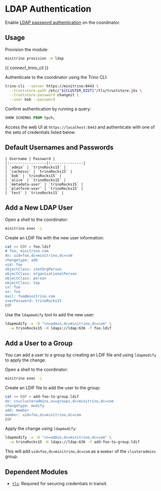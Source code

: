 # LDAP Authentication

Enable
[LDAP password authentication](https://trino.io/docs/current/security/ldap.html)
on the coordinator.

## Usage

Provision the module:

```sh
minitrino provision -m ldap
```

{{ connect_trino_cli }}

Authenticate to the coordinator using the Trino CLI:

```sh
trino-cli --server https://minitrino:8443 \
  --truststore-path /etc/"${CLUSTER_DIST}"/tls/truststore.jks \
  --truststore-password changeit \
  --user bob --password
```

Confirm authentication by running a query:

```sql
SHOW SCHEMAS FROM tpch;
```

Access the web UI at `https://localhost:8443` and authenticate with one of the
sets of credentials listed below.

## Default Usernames and Passwords

```{table}
| Username | Password |
|:-----------------|:---------------|
| `admin` | `trinoRocks15` |
| `cachesvc` | `trinoRocks15` |
| `bob` | `trinoRocks15` |
| `alice` | `trinoRocks15` |
| `metadata-user` | `trinoRocks15` |
| `platform-user` | `trinoRocks15` |
| `test` | `trinoRocks15` |
```

## Add a New LDAP User

Open a shell to the coordinator:

```sh
minitrino exec -i
```

Create an LDIF file with the new user information:

```sh
cat << EOF > foo.ldif
# foo, minitrino.com
dn: uid=foo,dc=minitrino,dc=com
changetype: add
uid: foo
objectClass: inetOrgPerson
objectClass: organizationalPerson
objectClass: person
objectClass: top
cn: foo
sn: foo
mail: foo@minitrino.com
userPassword: trinoRocks15
EOF
```

Use the `ldapmodify` tool to add the new user:

```sh
ldapmodify -x -D "cn=admin,dc=minitrino,dc=com" \
  -w trinoRocks15 -H ldaps://ldap:636 -f foo.ldif
```

## Add a User to a Group

You can add a user to a group by creating an LDIF file and using `ldapmodify` to
apply the change.

Open a shell to the coordinator:

```sh
minitrino exec -i
```

Create an LDIF file to add the user to the group:

```sh
cat << EOF > add-foo-to-group.ldif
dn: cn=clusteradmins,ou=groups,dc=minitrino,dc=com
changetype: modify
add: member
member: uid=foo,dc=minitrino,dc=com
EOF
```

Apply the change using `ldapmodify`:

```sh
ldapmodify -x -D "cn=admin,dc=minitrino,dc=com" \
  -w trinoRocks15 -H ldaps://ldap:636 -f add-foo-to-group.ldif
```

This will add `uid=foo,dc=minitrino,dc=com` as a `member` of the `clusteradmins`
group.

## Dependent Modules

- [`tls`](tls.md#tls): Required for securing credentials in transit.
